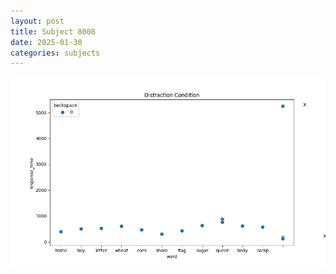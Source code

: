 ```yaml
---
layout: post
title: Subject 8008
date: 2025-01-30
categories: subjects
---
```


![](data/8008/run-26/8008_rt_acc_fuzzy_delay.png)
